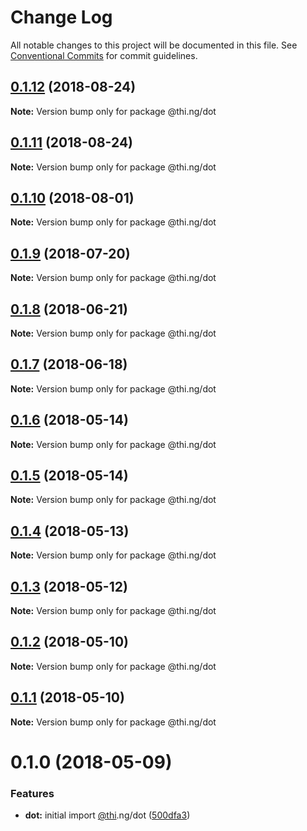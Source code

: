 # Change Log

All notable changes to this project will be documented in this file.
See [Conventional Commits](https://conventionalcommits.org) for commit guidelines.

<a name="0.1.12"></a>
## [0.1.12](https://github.com/thi-ng/umbrella/compare/@thi.ng/dot@0.1.11...@thi.ng/dot@0.1.12) (2018-08-24)




**Note:** Version bump only for package @thi.ng/dot

<a name="0.1.11"></a>
## [0.1.11](https://github.com/thi-ng/umbrella/compare/@thi.ng/dot@0.1.10...@thi.ng/dot@0.1.11) (2018-08-24)




**Note:** Version bump only for package @thi.ng/dot

<a name="0.1.10"></a>
## [0.1.10](https://github.com/thi-ng/umbrella/compare/@thi.ng/dot@0.1.9...@thi.ng/dot@0.1.10) (2018-08-01)




**Note:** Version bump only for package @thi.ng/dot

<a name="0.1.9"></a>
## [0.1.9](https://github.com/thi-ng/umbrella/compare/@thi.ng/dot@0.1.8...@thi.ng/dot@0.1.9) (2018-07-20)




**Note:** Version bump only for package @thi.ng/dot

<a name="0.1.8"></a>
## [0.1.8](https://github.com/thi-ng/umbrella/compare/@thi.ng/dot@0.1.7...@thi.ng/dot@0.1.8) (2018-06-21)




**Note:** Version bump only for package @thi.ng/dot

<a name="0.1.7"></a>
## [0.1.7](https://github.com/thi-ng/umbrella/compare/@thi.ng/dot@0.1.6...@thi.ng/dot@0.1.7) (2018-06-18)




**Note:** Version bump only for package @thi.ng/dot

<a name="0.1.6"></a>
## [0.1.6](https://github.com/thi-ng/umbrella/compare/@thi.ng/dot@0.1.5...@thi.ng/dot@0.1.6) (2018-05-14)




**Note:** Version bump only for package @thi.ng/dot

<a name="0.1.5"></a>
## [0.1.5](https://github.com/thi-ng/umbrella/compare/@thi.ng/dot@0.1.4...@thi.ng/dot@0.1.5) (2018-05-14)




**Note:** Version bump only for package @thi.ng/dot

<a name="0.1.4"></a>
## [0.1.4](https://github.com/thi-ng/umbrella/compare/@thi.ng/dot@0.1.3...@thi.ng/dot@0.1.4) (2018-05-13)




**Note:** Version bump only for package @thi.ng/dot

<a name="0.1.3"></a>
## [0.1.3](https://github.com/thi-ng/umbrella/compare/@thi.ng/dot@0.1.2...@thi.ng/dot@0.1.3) (2018-05-12)




**Note:** Version bump only for package @thi.ng/dot

<a name="0.1.2"></a>
## [0.1.2](https://github.com/thi-ng/umbrella/compare/@thi.ng/dot@0.1.1...@thi.ng/dot@0.1.2) (2018-05-10)




**Note:** Version bump only for package @thi.ng/dot

<a name="0.1.1"></a>
## [0.1.1](https://github.com/thi-ng/umbrella/compare/@thi.ng/dot@0.1.0...@thi.ng/dot@0.1.1) (2018-05-10)




**Note:** Version bump only for package @thi.ng/dot

<a name="0.1.0"></a>
# 0.1.0 (2018-05-09)


### Features

* **dot:** initial import [@thi](https://github.com/thi).ng/dot ([500dfa3](https://github.com/thi-ng/umbrella/commit/500dfa3))
